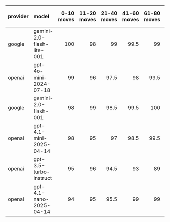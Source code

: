 | provider   | model                     |   0-10 moves |   11-20 moves |   21-40 moves |   41-60 moves |   61-80 moves |   81-100 moves |
|:-----------|:--------------------------|-------------:|--------------:|--------------:|--------------:|--------------:|---------------:|
| google     | gemini-2.0-flash-lite-001 |          100 |            98 |          99   |          99.5 |          99   |           98.5 |
| openai     | gpt-4o-mini-2024-07-18    |           99 |            96 |          97.5 |          98   |          99.5 |           98   |
| google     | gemini-2.0-flash-001      |           98 |            99 |          98.5 |          99.5 |         100   |           99.5 |
| openai     | gpt-4.1-mini-2025-04-14   |           98 |            95 |          97   |          98.5 |          99.5 |           98.5 |
| openai     | gpt-3.5-turbo-instruct    |           95 |            96 |          94.5 |          93   |          89   |           93   |
| openai     | gpt-4.1-nano-2025-04-14   |           94 |            95 |          95.5 |          99   |          99   |           97.5 |